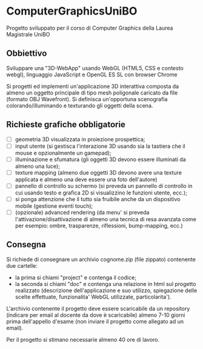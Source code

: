 # ComputerGraphicsUniBO
Progetto sviluppato per il corso di Computer Graphics della Laurea Magistrale UniBO

## Obbiettivo
Sviluppare una "3D-WebApp" usando WebGL (HTML5, CSS e contesto webgl), linguaggio JavaScript e OpenGL ES SL con browser Chrome

Si progetti ed implementi un'applicazione 3D interattiva composta da almeno un oggetto principale di tipo mesh poligonale caricato da file (formato OBJ Wavefront). Si definisca un'opportuna scenografia colorando/illuminando e texturando gli oggetti della scena.

## Richieste grafiche obbligatorie
- [ ] geometria 3D visualizzata in proiezione prospettica;
- [ ] input utente (si gestisca l'interazione 3D usando sia la tastiera che il mouse e opzionalmente un gamepad);
- [ ] illuminazione e sfumatura (gli oggetti 3D devono essere illuminati da almeno una luce);
- [ ] texture mapping (almeno due oggetti 3D devono avere una texture applicata e almeno una deve essere una foto dell'autore)
- [ ] pannello di controllo su schermo (si preveda un pannello di controllo in cui usando testo e grafica 2D si visualizzino le funzioni utente, ecc.);
- [ ] si ponga attenzione che il tutto sia fruibile anche da un dispositivo mobile (gestione eventi touch);
- [ ] (opzionale) advanced rendering (da menu' si preveda l'attivazione/disattivazione di almeno una tecnica di resa avanzata come per esempio: ombre, trasparenze, riflessioni, bump-mapping, ecc.)

## Consegna 
Si richiede di consegnare un archivio cognome.zip (file zippato) contenente due cartelle:
* la prima si chiami "project" e contenga il codice;
* la seconda si chiami "doc" e contenga una relazione in html sul progetto realizzato (descrizione dell'applicazione e suo utilizzo, spiegazione delle scelte effettuate, funzionalita' WebGL utilizzate, particolarita'). 

L'archivio contenente il progetto deve essere scaricabile da un repository (indicare per email al docente da dove è scaricabile) almeno 7-10 giorni prima dell'appello d'esame (non inviare il progetto come allegato ad un email). 

Per il progetto si stimano necessarie almeno 40 ore di lavoro.
